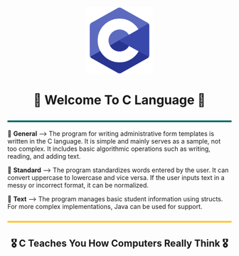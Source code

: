 <p align="center">
  <img src="https://github.com/Henry-Lecode/Henry-Lecode/blob/main/C.jpg?raw=true" width="150" height="150" />
</p>
<h1 align="center">🎉 Welcome To C Language 🎉</h1>

<p align="center">
  <img src="https://github.com/Henry-Lecode/Henry-Lecode/blob/main/Blueline.jpg?raw=true" width="1200" height="4" />
</p>

📘 **General** -->
The program for writing administrative form templates is written in the C language. It is simple and mainly serves as a sample, not too complex. It includes basic algorithmic operations such as writing, reading, and adding text.

📘 **Standard** -->
The program standardizes words entered by the user. It can convert uppercase to lowercase and vice versa. If the user inputs text in a messy or incorrect format, it can be normalized.

📘 **Text** -->
The program manages basic student information using structs. For more complex implementations, Java can be used for support.

<p align="center">
  <img src="https://github.com/Henry-Lecode/Henry-Lecode/blob/main/Yellowline.jpg?raw=true" width="1200" height="4" />
</p>

<h2 align="center">🎖️ C Teaches You How Computers Really Think 🎖️</h2>
